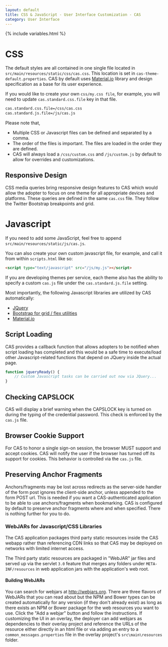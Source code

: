 ```yaml
---
layout: default
title: CSS & JavaScript - User Interface Customization - CAS
category: User Interface
---
```


{% include variables.html %}

# CSS

The default styles are all contained in one single file located in `src/main/resources/static/css/cas.css`. This 
location is set in `cas-theme-default.properties`. CAS by default uses [Material.io](https://material.io/) library 
and design specification as a base for its user experience.

If you would like to create your own `css/my.css file`, for example, you will need to update `cas.standard.css.file` key in that file.

```bash
cas.standard.css.file=/css/cas.css
cas.standard.js.file=/js/cas.js
```
   
Please note that,

- Multiple CSS or Javascript files can be defined and separated by a comma.
- The order of the files is important. The files are loaded in the order they are defined.
- CAS will always load a `/css/custom.css` and `/js/custom.js` by default to allow for overrides and customizations.

## Responsive Design

CSS media queries bring responsive design features to CAS which would allow the adopter to focus 
on one theme for all appropriate devices and platforms. These queries are defined in the 
same `cas.css` file. They follow the Twitter Bootstrap breakpoints and grid.

# Javascript

If you need to add some JavaScript, feel free to append `src/main/resources/static/js/cas.js`.

You can also create your own custom javascript file, for example, and call it from within `scripts.html` like so:

```html
<script type="text/javascript" src="/js/my.js"></script>
```

If you are developing themes per service, each theme also has the ability 
to specify a custom `cas.js` file under the `cas.standard.js.file` setting.

Most importantly, the following Javascript libraries are utilized by CAS automatically:

* [JQuery](https://jquery.com/)
* [Bootstrap for grid / flex utilities](https://getbootstrap.com/docs/4.5/getting-started/contents/#css-files)
* [Material.io](https://material.io/)

## Script Loading

CAS provides a callback function that allows adopters to be notified when script 
loading has completed and this would be a safe time to execute/load other Javascript-related 
functions that depend on JQuery inside the actual page.

```javascript
function jqueryReady() {
    // Custom Javascript tasks can be carried out now via JQuery...
}
```

## Checking CAPSLOCK

CAS will display a brief warning when the CAPSLOCK key is turned on during the typing 
of the credential password. This check is enforced by the `cas.js` file.

## Browser Cookie Support

For CAS to honor a single sign-on session, the browser MUST support and accept cookies. CAS will notify the
user if the browser has turned off its support for cookies. This behavior is controlled via the `cas.js` file.

## Preserving Anchor Fragments

Anchors/fragments may be lost across redirects as the server-side handler of the form post 
ignores the client-side anchor, unless appended to the form POST url. This is needed if you 
want a CAS-authenticated application to be able to use anchors/fragments when bookmarking. CAS 
is configured by default to preserve anchor fragments where and when specified. There is 
nothing further for you to do.

### WebJARs for Javascript/CSS Libraries

The CAS application packages third party static resources inside the CAS webapp rather 
than referencing CDN links so that CAS may be deployed on 
networks with limited internet access.

The Third party static resources are packaged in "WebJAR" jar files and served up via the servlet `3.0` feature 
that merges any folders under `META-INF/resources` in web application jars with the application's web root.

#### Building WebJARs

You can search for webjars at http://webjars.org. There are three flavors of WebJARs that you 
can read about but the NPM and Bower types can be created automatically for any version 
(if they don't already exist) as long as there exists an NPM or Bower package for the 
web resources you want to use. Click the "Add a webjar" button and follow 
the instructions. If customizing the UI in an overlay, the deployer can add webjars as 
dependencies to their overlay project and reference the URLs of the resource either directly 
in an html file or via adding an entry to a `common_messages.properties` file 
in the overlay project's `src\main\resources` folder.
